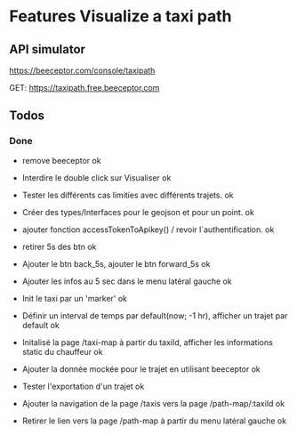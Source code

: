 # Features Visualize a taxi path

## API simulator

https://beeceptor.com/console/taxipath

GET: https://taxipath.free.beeceptor.com

## Todos


### Done

- remove beeceptor ok
- Interdire le double click sur Visualiser ok
- Tester les différents cas limities avec différents trajets. ok
- Créer des types/Interfaces pour le geojson et pour un point. ok
- ajouter fonction accessTokenToApikey() / revoir l`authentification. ok
- retirer 5s des btn ok
- Ajouter le btn back_5s, ajouter le btn forward_5s ok
- Ajouter les infos au 5 sec dans le menu latéral gauche ok
- Init le taxi par un 'marker' ok
- Définir un interval de temps par default(now; -1 hr), afficher un trajet par default ok

- Initalisé la page /taxi-map à partir du taxiId, afficher les informations static du chauffeur ok
- Ajouter la donnée mockée pour le trajet en utilisant beeceptor ok
- Tester l'exportation d'un trajet ok
- Ajouter la navigation de la page /taxis vers la page /path-map/:taxiId ok
- Retirer le lien vers la page /path-map à partir du menu latéral gauche ok